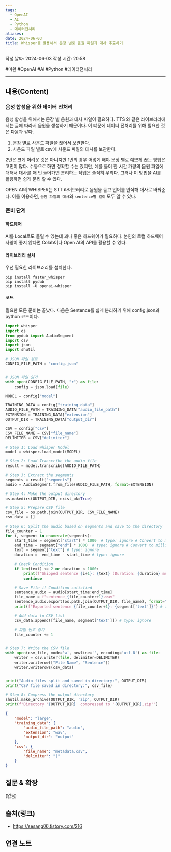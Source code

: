 ```yaml
---
tags:
  - OpenAI
  - AI
  - Python
  - 데이터전처리
aliases: 
date: 2024-06-03
title: Whisper를 활용해서 문장 별로 음원 파일과 대사 추출하기
---
```

작성 날짜: 2024-06-03
작성 시간: 20:58

#미완 #OpenAI #AI #Python #데이터전처리 

----
## 내용(Content)

### 음성 합성을 위한 데이터 전처리

음성 합성을 위해서는 문장 별 음원과 대사 파일이 필요하다. TTS 와 같은 라이브러리에서는 글에 따라서 음원을 생성하기 때문이다. 이 떄문에 데이터 전처리를 위해 필요한 것은 다음과 같다.

1. 문장 별로 사운드 파일을 끊어서 보관한다.
2. 사운드 파일 별로 csv에 사운드 파일의 대사를 보관한다.

2번은 크게 어려운 것은 아니지만 1번의 경우 어떻게 해야 문장 별로 예쁘게 끊는 방법은 고민이 많다. 수동으로 하면 정확할 수는 있지만, 예를 들어 한 시간 가량의 음원 파일에 대해서 대사를 매 번 들어가면 분리하는 작업은 솔직히 무리다. 그러나 이 방법을 AI를 활용하면 쉽게 분리 할 수 있다.

OPEN AI의 WHISPER는 STT 라이브러리로 음원을 듣고 언어를 인식해 대사로 바꿔준다. 이를 이용하면, `음원 파일의 대사`와 `sentence별 길이` 모두 알 수 있다. 

### 준비 단계

#### 하드웨어

AI를 Local로도 돌릴 수 있는데 꽤나 좋은 하드웨어가 필요하다. 본인의 로컬 하드웨어 사양이 좋지 않다면 Colab이나 Open AI의 API를 활용할 수 있다.

#### 라이브러리 설치

우선 필요한 라이브러리를 설치한다.

```shell
pip install faster_whisper
pip install pydub
pip install -U openai-whisper
```


#### 코드

필요한 모든 준비는 끝났다. 다음은 Sentence를 쉽게 분리하기 위해 config.json과 python 코드이다.

```python
import whisper
import os
from pydub import AudioSegment
import csv
import json
import shutil

# JSON 파일 경로
CONFIG_FILE_PATH = "config.json"


# JSON 파일 읽기
with open(CONFIG_FILE_PATH, "r") as file:
	config = json.load(file)

MODEL = config["model"]

TRAINING_DATA = config["training_data"]
AUDIO_FILE_PATH = TRAINING_DATA["audio_file_path"]
EXTENSION = TRAINING_DATA["extension"]
OUTPUT_DIR = TRAINING_DATA["output_dir"]

CSV = config["csv"]
CSV_FILE_NAME = CSV["file_name"]
DELIMITER = CSV["delimiter"]

# Step 1: Load Whisper Model
model = whisper.load_model(MODEL)

# Step 2: Load Transcribe the audio file
result = model.transcribe(AUDIO_FILE_PATH)

# Step 3: Extract the segments
segments = result["segments"]
audio = AudioSegment.from_file(AUDIO_FILE_PATH, format=EXTENSION)

# Step 4: Make the output directory
os.makedirs(OUTPUT_DIR, exist_ok=True)

# Step 5: Prepare CSV file
csv_file = os.path.join(OUTPUT_DIR, CSV_FILE_NAME)
csv_data = []

# Step 6: Split the audio based on segments and save to the directory
file_counter = 1
for i, segment in enumerate(segments):
	start_time = segment["start"] * 1000  # type: ignore # Convert to milliseconds
	end_time = segment["end"] * 1000  # type: ignore # Convert to milliseconds
	text = segment["text"] # type: ignore
	duration =  end_time - start_time # type: ignore
	
	# Check Condition
	if len(text) <= 2 or duration < 1000:
		print(f"Skipped sentence {i+1}: {text} (Duration: {duration} ms)")
		continue

	# Save File if Condition satisfied
	sentence_audio = audio[start_time:end_time]
	file_name = f"sentence_{file_counter+1}.wav"
	sentence_audio.export(os.path.join(OUTPUT_DIR, file_name), format="wav")
	print(f"Exported sentence {file_counter+1}: {segment['text']}") # type: ignore

	# Add data to CSV list
	csv_data.append([file_name, segment['text']]) # type: ignore
	
	# 파일 번호 증가
	file_counter += 1


# Step 7: Write the CSV file
with open(csv_file, mode='w', newline='', encoding='utf-8') as file:
	writer = csv.writer(file, delimiter=DELIMITER)
	writer.writerow(["File Name", "Sentence"])
	writer.writerows(csv_data)


print("Audio files split and saved in directory:", OUTPUT_DIR)
print("CSV file saved in directory:", csv_file)

# Step 8: Compress the output directory
shutil.make_archive(OUTPUT_DIR, 'zip', OUTPUT_DIR)
print(f"Directory '{OUTPUT_DIR}' compressed to '{OUTPUT_DIR}.zip'")
```

```json
{
	"model": "large",
	"training_data": {
		"audio_file_path": "audio",
		"extension": "wav",
		"output_dir": "output"
	},
	"csv": {
		"file_name": "metadata.csv",
		"delimiter": "|"
	}
}
```


## 질문 & 확장

(없음)

## 출처(링크)

- https://sesang06.tistory.com/216
## 연결 노트










